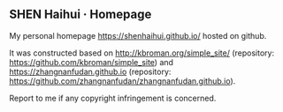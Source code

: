 ## SHEN Haihui · Homepage

My personal homepage https://shenhaihui.github.io/ hosted on github.

It was constructed based on http://kbroman.org/simple_site/ (repository: https://github.com/kbroman/simple_site)
and https://zhangnanfudan.github.io (repository: https://github.com/zhangnanfudan/zhangnanfudan.github.io).

Report to me if any copyright infringement is concerned.
